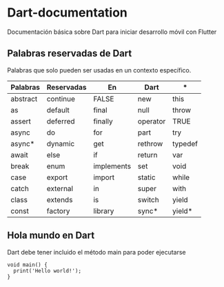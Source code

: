 # Dart-documentation
Documentación básica sobre Dart para iniciar desarrollo móvil con Flutter

## Palabras reservadas de Dart
Palabras que solo pueden ser usadas en un contexto específico.

Palabras | Reservadas | En | Dart | *
------------ | ------------- | ------------ | ------------ | -------------
abstract | continue | FALSE | new | this
as | default | final | null | throw
assert | deferred | finally | operator | TRUE
async | do | for | part | try
async* | dynamic | get | rethrow | typedef
await | else | if | return | var
break | enum | implements | set | void
case | export | import | static | while
catch | external | in | super | with
class | extends | is | switch | yield
const | factory | library | sync* | yield*


## Hola mundo en Dart
Dart debe tener incluido el método main para poder ejecutarse
```
void main() {
  print('Hello world!');
}
```



